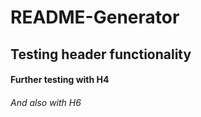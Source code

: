 # README-Generator
## Testing header functionality
#### Further testing with H4
###### And also with H6